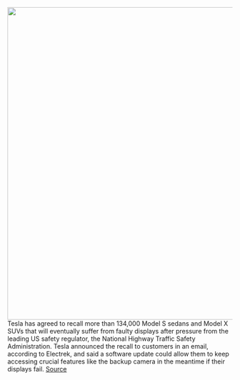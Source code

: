 <img src='https://cdn.vox-cdn.com/thumbor/MEnTGrIaqZJSVgjPW3CQ2PlZNE0=/0x0:2040x1360/1200x800/filters:focal(826x534:1152x860)/cdn.vox-cdn.com/uploads/chorus_image/image/68756585/akrales_170414__1610_0149.0.jpg' width='700px' /><br/>
Tesla has agreed to recall more than 134,000 Model S sedans and Model X SUVs that will eventually suffer from faulty displays after pressure from the leading US safety regulator, the National Highway Traffic Safety Administration. Tesla announced the recall to customers in an email, according to Electrek, and said a software update could allow them to keep accessing crucial features like the backup camera in the meantime if their displays fail.
<a href='https://www.theverge.com/2021/2/2/22262072/tesla-display-failure-flash-mcu-recall-model-s-x-nhtsa'> Source <a/>